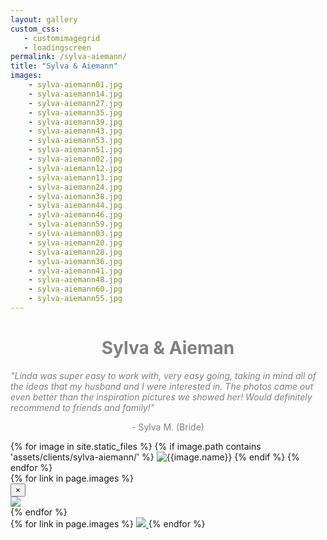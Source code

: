 ```yaml
---
layout: gallery
custom_css:
   - customimagegrid
   - loadingscreen
permalink: /sylva-aiemann/
title: "Sylva & Aiemann"
images: 
    - sylva-aiemann01.jpg
    - sylva-aiemann14.jpg
    - sylva-aiemann27.jpg
    - sylva-aiemann35.jpg
    - sylva-aiemann39.jpg
    - sylva-aiemann43.jpg
    - sylva-aiemann53.jpg
    - sylva-aiemann51.jpg
    - sylva-aiemann02.jpg
    - sylva-aiemann12.jpg
    - sylva-aiemann13.jpg
    - sylva-aiemann24.jpg
    - sylva-aiemann38.jpg
    - sylva-aiemann44.jpg
    - sylva-aiemann46.jpg
    - sylva-aiemann59.jpg
    - sylva-aiemann03.jpg
    - sylva-aiemann20.jpg
    - sylva-aiemann28.jpg
    - sylva-aiemann36.jpg
    - sylva-aiemann41.jpg
    - sylva-aiemann48.jpg
    - sylva-aiemann60.jpg
    - sylva-aiemann55.jpg
---
```

<div class="intro-text">
    <h1 style="color:grey;text-align:center;">Sylva & Aieman</h1>
    <div class="container">
        <div class="row">
            <div class="col-xs-2 col-sm-2 col-md-2 col-lg-2">
            </div>
            <div class="col-xs-8 col-sm-8 col-md-8 col-lg-8" >
            <i style="color:grey;">"Linda was super easy to work with, very easy going, taking in mind all of the ideas that my husband and I were interested in. The photos came out even better than the inspiration pictures we showed her! Would definitely recommend to friends and family!"</i>
            </div>
            <div class="col-xs-2 col-sm-2 col-md-2 col-lg-2">
            </div>
        </div>
    </div>
    <p style="color:grey;text-align:center;">- Sylva M. (Bride)</p>
</div>
<section class="mobile-photos">
{% for image in site.static_files %}
	{% if image.path contains 'assets/clients/sylva-aiemann/' %}
		<img src="{{image.path}}" alt="{{image.name}}" id="index{{forloop.index}}" class="mobile-photos mobile-noclick"/>
	{% endif %}
{% endfor %}
</section>
<section id="modal">
	{% for link in page.images %}
    <div class="modal fade" tabindex="-1" role="dialog" id="index{{forloop.index}}">
        <div class="modal-dialog modal-lg">
        <div class="modal-content">
            <div class="modal-header">
                <button type="button" class="close" data-dismiss="modal" aria-label="Close"><span aria-hidden="true">&times;</span></button>
            </div>
           <img src="/assets/clients{{ page.permalink }}{{ link }}" id="{{image.path}}"/>
        </div><!-- /.modal-content -->
        </div><!-- /.modal-dialog -->
    </div><!-- /.modal -->
	{% endfor %}
</section>
<section id="photos" class="photos">
{% for link in page.images %}
	 <a href="#index{{forloop.index}}" data-toggle="modal" data-target="#index{{forloop.index}}" class="mobile-noclick">
		<img src="/assets/clients{{ page.permalink }}{{ link }}" id="index{{forloop.index}}"/>
	</a>
{% endfor %}
</section>